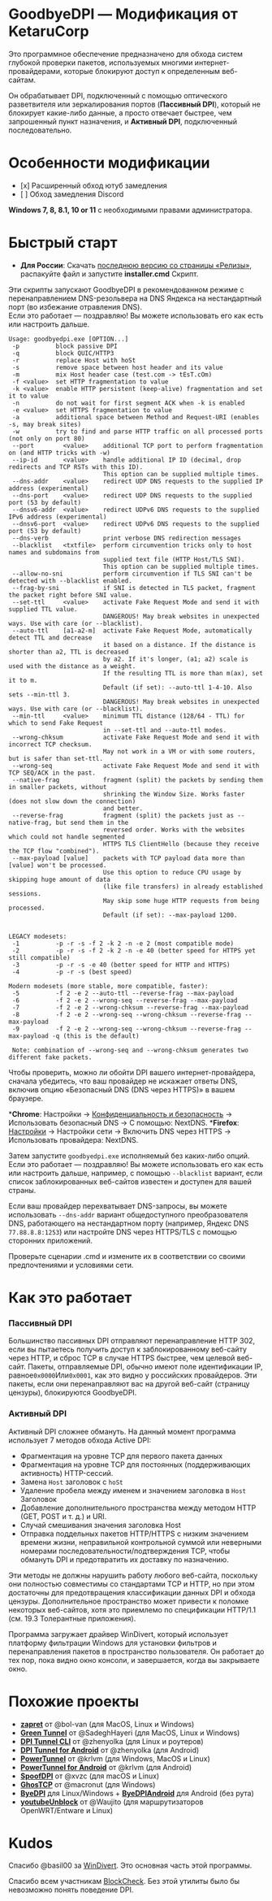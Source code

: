 GoodbyeDPI — Модификация от KetaruCorp
=========================

Это программное обеспечение предназначено для обхода систем глубокой проверки пакетов, используемых многими интернет-провайдерами, которые блокируют доступ к определенным веб-сайтам.

Он обрабатывает DPI, подключенный с помощью оптического разветвителя или зеркалирования портов (**Пассивный DPI**), который не блокирует какие-либо данные, а просто отвечает быстрее, чем запрошенный пункт назначения, и **Активный DPI**, подключенный последовательно.

# Особенности модификации
<ul>
 <li>[x] Расширенный обход ютуб замедления</li>
 <li>[ ] Обход замедления Discord</li>
</ul>

**Windows 7, 8, 8.1, 10 or 11** с необходимыми правами администратора.

# Быстрый старт

* **Для России**: Скачать [последнюю версию со страницы «Релизы»](https://github.com/ValdikSS/GoodbyeDPI/releases), распакуйте файл и запустите **installer.cmd** Скрипт.

Эти скрипты запускают GoodbyeDPI в рекомендованном режиме с перенаправлением DNS-резольвера на DNS Яндекса на нестандартный порт (во избежание отравления DNS).  
Если это работает — поздравляю! Вы можете использовать его как есть или настроить дальше.

```
Usage: goodbyedpi.exe [OPTION...]
 -p          block passive DPI
 -q          block QUIC/HTTP3
 -r          replace Host with hoSt
 -s          remove space between host header and its value
 -m          mix Host header case (test.com -> tEsT.cOm)
 -f <value>  set HTTP fragmentation to value
 -k <value>  enable HTTP persistent (keep-alive) fragmentation and set it to value
 -n          do not wait for first segment ACK when -k is enabled
 -e <value>  set HTTPS fragmentation to value
 -a          additional space between Method and Request-URI (enables -s, may break sites)
 -w          try to find and parse HTTP traffic on all processed ports (not only on port 80)
 --port        <value>    additional TCP port to perform fragmentation on (and HTTP tricks with -w)
 --ip-id       <value>    handle additional IP ID (decimal, drop redirects and TCP RSTs with this ID).
                          This option can be supplied multiple times.
 --dns-addr    <value>    redirect UDP DNS requests to the supplied IP address (experimental)
 --dns-port    <value>    redirect UDP DNS requests to the supplied port (53 by default)
 --dnsv6-addr  <value>    redirect UDPv6 DNS requests to the supplied IPv6 address (experimental)
 --dnsv6-port  <value>    redirect UDPv6 DNS requests to the supplied port (53 by default)
 --dns-verb               print verbose DNS redirection messages
 --blacklist   <txtfile>  perform circumvention tricks only to host names and subdomains from
                          supplied text file (HTTP Host/TLS SNI).
                          This option can be supplied multiple times.
 --allow-no-sni           perform circumvention if TLS SNI can't be detected with --blacklist enabled.
 --frag-by-sni            if SNI is detected in TLS packet, fragment the packet right before SNI value.
 --set-ttl     <value>    activate Fake Request Mode and send it with supplied TTL value.
                          DANGEROUS! May break websites in unexpected ways. Use with care (or --blacklist).
 --auto-ttl    [a1-a2-m]  activate Fake Request Mode, automatically detect TTL and decrease
                          it based on a distance. If the distance is shorter than a2, TTL is decreased
                          by a2. If it's longer, (a1; a2) scale is used with the distance as a weight.
                          If the resulting TTL is more than m(ax), set it to m.
                          Default (if set): --auto-ttl 1-4-10. Also sets --min-ttl 3.
                          DANGEROUS! May break websites in unexpected ways. Use with care (or --blacklist).
 --min-ttl     <value>    minimum TTL distance (128/64 - TTL) for which to send Fake Request
                          in --set-ttl and --auto-ttl modes.
 --wrong-chksum           activate Fake Request Mode and send it with incorrect TCP checksum.
                          May not work in a VM or with some routers, but is safer than set-ttl.
 --wrong-seq              activate Fake Request Mode and send it with TCP SEQ/ACK in the past.
 --native-frag            fragment (split) the packets by sending them in smaller packets, without
                          shrinking the Window Size. Works faster (does not slow down the connection)
                          and better.
 --reverse-frag           fragment (split) the packets just as --native-frag, but send them in the
                          reversed order. Works with the websites which could not handle segmented
                          HTTPS TLS ClientHello (because they receive the TCP flow "combined").
 --max-payload [value]    packets with TCP payload data more than [value] won't be processed.
                          Use this option to reduce CPU usage by skipping huge amount of data
                          (like file transfers) in already established sessions.
                          May skip some huge HTTP requests from being processed.
                          Default (if set): --max-payload 1200.


LEGACY modesets:
 -1          -p -r -s -f 2 -k 2 -n -e 2 (most compatible mode)
 -2          -p -r -s -f 2 -k 2 -n -e 40 (better speed for HTTPS yet still compatible)
 -3          -p -r -s -e 40 (better speed for HTTP and HTTPS)
 -4          -p -r -s (best speed)

Modern modesets (more stable, more compatible, faster):
 -5          -f 2 -e 2 --auto-ttl --reverse-frag --max-payload
 -6          -f 2 -e 2 --wrong-seq --reverse-frag --max-payload
 -7          -f 2 -e 2 --wrong-chksum --reverse-frag --max-payload
 -8          -f 2 -e 2 --wrong-seq --wrong-chksum --reverse-frag --max-payload
 -9          -f 2 -e 2 --wrong-seq --wrong-chksum --reverse-frag --max-payload -q (this is the default)

 Note: combination of --wrong-seq and --wrong-chksum generates two different fake packets.
```

Чтобы проверить, можно ли обойти DPI вашего интернет-провайдера, сначала убедитесь, что ваш провайдер не искажает ответы DNS, включив опцию «Безопасный DNS (DNS через HTTPS)» в вашем браузере.

***Chrome**: Настройки → [Конфиденциальность и безопасность](chrome://settings/security) → Использовать безопасный DNS → С помощью: NextDNS.
***Firefox**: [Настройки](about:preferences) → Настройки сети → Включить DNS через HTTPS → Использовать провайдера: NextDNS.

Затем запустите `goodbyedpi.exe` исполняемый без каких-либо опций. Если это работает — поздравляю! Вы можете использовать его как есть или настроить дальше, например, с помощью `--blacklist` вариант, если список заблокированных веб-сайтов известен и доступен для вашей страны.

Если ваш провайдер перехватывает DNS-запросы, вы можете использовать `--dns-addr` вариант общедоступного преобразователя DNS, работающего на нестандартном порту (например, Яндекс DNS `77.88.8.8:1253`) или настройте DNS через HTTPS/TLS с помощью сторонних приложений.

Проверьте сценарии .cmd и измените их в соответствии со своими предпочтениями и условиями сети.

# Как это работает

### Пассивный DPI

Большинство пассивных DPI отправляют перенаправление HTTP 302, если вы пытаетесь получить доступ к заблокированному веб-сайту через HTTP, и сброс TCP в случае HTTPS быстрее, чем целевой веб-сайт. Пакеты, отправляемые DPI, обычно имеют поле идентификации IP, равное`0x0000`Или`0x0001`, как это видно у российских провайдеров. Эти пакеты, если они перенаправляют вас на другой веб-сайт (страницу цензуры), блокируются GoodbyeDPI.

### Активный DPI

Активный DPI сложнее обмануть. На данный момент программа использует 7 методов обхода Active DPI:

* Фрагментация на уровне TCP для первого пакета данных
* Фрагментация на уровне TCP для постоянных (поддерживающих активность) HTTP-сессий.
* Замена `Host` заголовок с `hoSt`
* Удаление пробела между именем и значением заголовка в `Host` Заголовок
* Добавление дополнительного пространства между методом HTTP (GET, POST и т. д.) и URI.
* Случай смешивания значения заголовка Host
* Отправка поддельных пакетов HTTP/HTTPS с низким значением времени жизни, неправильной контрольной суммой или неверными номерами последовательности/подтверждения TCP, чтобы обмануть DPI и предотвратить их доставку по назначению.

Эти методы не должны нарушить работу любого веб-сайта, поскольку они полностью совместимы со стандартами TCP и HTTP, но при этом достаточны для предотвращения классификации данных DPI и обхода цензуры. Дополнительное пространство может привести к поломке некоторых веб-сайтов, хотя это приемлемо по спецификации HTTP/1.1 (см. 19.3 Толерантные приложения).

Программа загружает драйвер WinDivert, который использует платформу фильтрации Windows для установки фильтров и перенаправления пакетов в пространство пользователя. Он работает до тех пор, пока видно окно консоли, и завершается, когда вы закрываете окно.

# Похожие проекты

- **[zapret](https://github.com/bol-van/zapret)** от @bol-van (для MacOS, Linux и Windows)
- **[Green Tunnel](https://github.com/SadeghHayeri/GreenTunnel)** от @SadeghHayeri (для MacOS, Linux и Windows)
- **[DPI Tunnel CLI](https://github.com/nomoresat/DPITunnel-cli)** от @zhenyolka (для Linux и роутеров)
- **[DPI Tunnel for Android](https://github.com/nomoresat/DPITunnel-android)** от @zhenyolka (для Android)
- **[PowerTunnel](https://github.com/krlvm/PowerTunnel)** от @krlvm (для Windows, MacOS и Linux)
- **[PowerTunnel for Android](https://github.com/krlvm/PowerTunnel-Android)** от @krlvm (для Android)
- **[SpoofDPI](https://github.com/xvzc/SpoofDPI)** от @xvzc (для macOS и Linux)
- **[GhosTCP](https://github.com/macronut/ghostcp)** от @macronut (для Windows)
- **[ByeDPI](https://github.com/hufrea/byedpi)** для Linux/Windows + **[ByeDPIAndroid](https://github.com/dovecoteescapee/ByeDPIAndroid/)** для Android (без рута)
- **[youtubeUnblock](https://github.com/Waujito/youtubeUnblock/)** от @Waujito (для маршрутизаторов OpenWRT/Entware и Linux)

# Kudos

Спасибо @basil00 за [WinDivert](https://github.com/basil00/Divert). Это основная часть этой программы.

Спасибо всем участникам [BlockCheck](https://github.com/ValdikSS/blockcheck). Без этой утилиты было бы невозможно понять поведение DPI.
